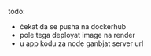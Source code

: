 todo:
- čekat da se pusha na dockerhub
- pole tega deployat image na render
- u app kodu za node ganbjat server url
